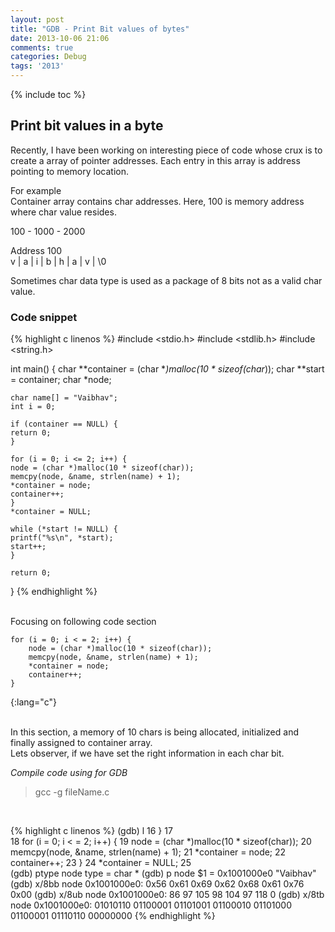 ```yaml
---
layout: post
title: "GDB - Print Bit values of bytes"
date: 2013-10-06 21:06
comments: true
categories: Debug
tags: '2013'
---
```

{% include toc %}

## Print bit values in a byte
Recently, I have been working on interesting piece of code whose crux is to create a array of pointer addresses.
Each entry in this array is address pointing to memory location.

For example<br>
Container array contains char addresses. Here, 100 is memory address where char value resides.

100 - 1000 - 2000

Address 100<br>
v | a | i | b | h | a | v | \0

Sometimes char data type is used as a package of 8 bits not as a valid char value.<br>

### Code snippet

{% highlight c linenos %}
#include <stdio.h>
#include <stdlib.h>
#include <string.h>

int main()
{
    char **container = (char **)malloc(10 * sizeof(char*));
    char **start = container;
    char *node;

    char name[] = "Vaibhav";
    int i = 0;

    if (container == NULL) {
	return 0;
    }

    for (i = 0; i <= 2; i++) {
	node = (char *)malloc(10 * sizeof(char));
	memcpy(node, &name, strlen(name) + 1); 
	*container = node;
	container++;
    }
    *container = NULL;

    while (*start != NULL) {
	printf("%s\n", *start);
	start++;
    }

    return 0;
}
{% endhighlight %}

<br>
Focusing on following code section

~~~
for (i = 0; i < = 2; i++) {
    node = (char *)malloc(10 * sizeof(char));
    memcpy(node, &name, strlen(name) + 1); 
    *container = node;
    container++;
}
~~~
{:lang="c"}

<br>In this section, a memory of 10 chars is being allocated, initialized and finally assigned to container array.
<br>Lets observer, if we have set the right information in each char bit.

*Compile code using for GDB*
> gcc -g fileName.c

<br>

{% highlight c linenos %}
(gdb) l
16      }
17	
18	    for (i = 0; i < = 2; i++) {
19	        node = (char *)malloc(10 * sizeof(char));
20	        memcpy(node, &name, strlen(name) + 1);
21	        *container = node;
22	        container++;
23	    }
24	    *container = NULL;
25	
(gdb) ptype node
type = char *
(gdb) p node
$1 = 0x1001000e0 "Vaibhav"
(gdb) x/8bb node
0x1001000e0:	0x56	0x61	0x69	0x62	0x68	0x61	0x76	0x00
(gdb) x/8ub node
0x1001000e0:	86	97	105	98	104	97	118	0
(gdb) x/8tb node
0x1001000e0:	01010110	01100001	01101001	01100010	01101000	01100001	01110110	00000000
{% endhighlight %}
